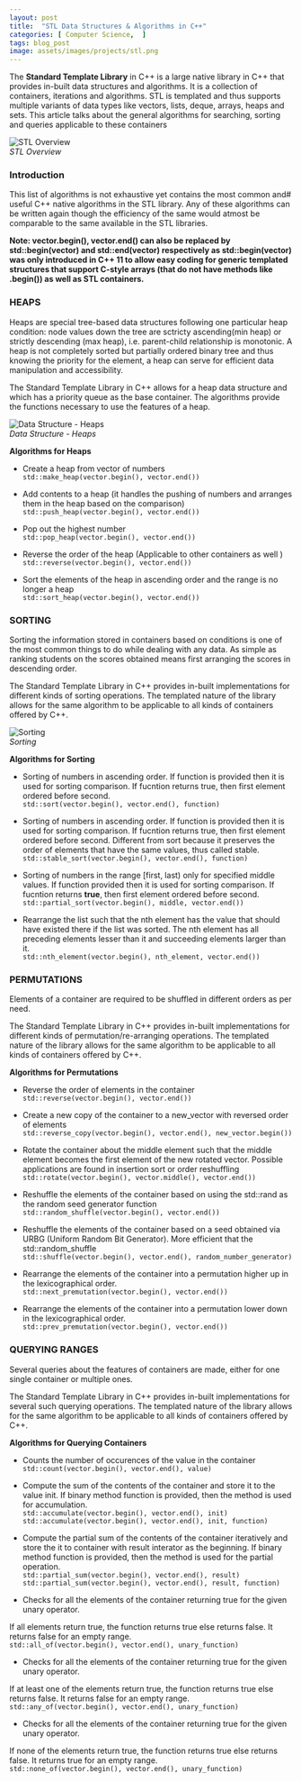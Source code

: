 ```yaml
---
layout: post
title:  "STL Data Structures & Algorithms in C++"
categories: [ Computer Science,  ]
tags: blog_post
image: assets/images/projects/stl.png
---
```

The **Standard Template Library** in C++ is a large native library in C++ that provides in-built data structures and algorithms. It is a collection of containers, iterations and algorithms. STL is templated and thus supports multiple variants of data types like vectors, lists, deque, arrays, heaps and sets. This article talks about the general algorithms for searching, sorting and queries applicable to these containers

![STL Overview]({{site.baseurl}}/assets/images/stl/stl_overview.png )<br> *STL Overview*

### Introduction

This list of algorithms is not exhaustive yet contains the most common and# useful C++ native algorithms in the STL library. Any of these algorithms can be written again though the efficiency of the same would atmost be comparable to the same available in the STL libraries. 

**Note:  vector.begin(), vector.end() can also be replaced by std::begin(vector) and std::end(vector) respectively as std::begin(vector) was only introduced in C++ 11 to allow easy coding for generic templated structures that support C-style arrays (that do not have methods like .begin()) as well as STL containers.**

### HEAPS
Heaps are special tree-based data structures following one particular heap condition: node values down the tree are sctricty ascending(min heap) or strictly descending (max heap), i.e. parent-child relationship is monotonic. A heap is not completely sorted but partially ordered binary tree and thus knowing the priority for the element, a heap can serve for efficient data manipulation and accessibility. 

The Standard Template Library in C++ allows for a heap data structure and which has a priority queue as the base container. The algorithms provide the functions necessary to use the features of a heap. 

![Data Structure - Heaps]({{site.baseurl}}/assets/images/stl/heap.png )<br> *Data Structure - Heaps*

**Algorithms for Heaps**

* Create a heap from vector of numbers 
<br>`std::make_heap(vector.begin(), vector.end())`

* Add contents to a heap (it handles the pushing of numbers and arranges them in the heap based on the comparison) 
<br>`std::push_heap(vector.begin(), vector.end())`

* Pop out the highest number 
<br>`std::pop_heap(vector.begin(), vector.end())`

* Reverse the order of the heap (Applicable to other containers as well )
<br>`std::reverse(vector.begin(), vector.end())`

* Sort the elements of the heap in ascending order and the range is no longer a heap 
<br>`std::sort_heap(vector.begin(), vector.end())`

### SORTING
Sorting the information stored in containers based on conditions is one of the most common things to do while dealing with any data. As simple as ranking students on the scores obtained means first arranging the scores in descending order. 

The Standard Template Library in C++ provides in-built implementations for different kinds of sorting operations. The templated nature of the library allows for the same algorithm to be applicable to all kinds of containers offered by C++.

![Sorting]({{site.baseurl}}/assets/images/stl/sorting.png )<br> *Sorting*

**Algorithms for Sorting**

* Sorting of numbers in ascending order. If function is provided then it is used for sorting comparison. If fucntion returns true, then first element ordered before second.
<br>`std::sort(vector.begin(), vector.end(), function)`

* Sorting of numbers in ascending order. If function is provided then it is used for sorting comparison. If fucntion returns true, then first element ordered before second. 
Different from sort because it preserves the order of elements that have the same values, thus called stable. 
<br>`std::stable_sort(vector.begin(), vector.end(), function)`

* Sorting of numbers in the range [first, last) only for specified middle values. If function provided then it is used for sorting comparison. If fucntion returns **true**, then first element ordered before second.
<br>`std::partial_sort(vector.begin(), middle, vector.end())`

* Rearrange the list such that the nth element has the value that should have existed there if the list was sorted. The nth element has all preceding elements lesser than it and succeeding elements larger than it. 
<br>`std::nth_element(vector.begin(), nth_element, vector.end())`

### PERMUTATIONS
Elements of a container are required to be shuffled in different orders as per need. 

The Standard Template Library in C++ provides in-built implementations for different kinds of permutation/re-arranging operations. The templated nature of the library allows for the same algorithm to be applicable to all kinds of containers offered by C++.

**Algorithms for Permutations**

* Reverse the order of elements in the container
<br>`std::reverse(vector.begin(), vector.end()) `

* Create a new copy of the container to a new_vector with reversed order of elements
<br>`std::reverse_copy(vector.begin(), vector.end(), new_vector.begin()) `

* Rotate the container about the middle element such that the middle element becomes the first element of the new rotated vector. Possible applications are found in insertion sort or order reshuffling
<br>`std::rotate(vector.begin(), vector.middle(), vector.end())` 

* Reshuffle the elements of the container based on using the std::rand as the random seed generator function
<br>`std::random_shuffle(vector.begin(), vector.end()) `

* Reshuffle the elements of the container based on a seed obtained via URBG (Uniform Random Bit Generator). More efficient that the std::random_shuffle
<br>`std::shuffle(vector.begin(), vector.end(), random_number_generator) `

* Rearrange the elements of the container into a permutation higher up in the lexicographical order.
<br>`std::next_premutation(vector.begin(), vector.end()) `

* Rearrange the elements of the container into a permutation lower down in the lexicographical order.
<br>`std::prev_premutation(vector.begin(), vector.end())` 

### QUERYING RANGES
Several queries about the features of containers are made, either for one single container or multiple ones. 

The Standard Template Library in C++ provides in-built implementations for several such querying operations. The templated nature of the library allows for the same algorithm to be applicable to all kinds of containers offered by C++.

**Algorithms for Querying Containers**

* Counts the number of occurences of the value in the container
<br>`std::count(vector.begin(), vector.end(), value)` 

* Compute the sum of the contents of the container and store it to the value init. If binary method function is provided, then the method is used for accumulation.
<br>`std::accumulate(vector.begin(), vector.end(), init)`
<br>`std::accumulate(vector.begin(), vector.end(), init, function) `

* Compute the partial sum of the contents of the container iteratively and store the it to container with result interator as the beginning. If binary method function is provided, then the method is used for the partial operation.
<br>`std::partial_sum(vector.begin(), vector.end(), result) `
<br>`std::partial_sum(vector.begin(), vector.end(), result, function) `

* Checks for all the elements of the container returning true for the given unary operator.

If all elements return true, the function returns true else returns false. It returns false for an empty range.
<br>`std::all_of(vector.begin(), vector.end(), unary_function) `

* Checks for all the elements of the container returning true for the given unary operator.

If at least one of the elements return true, the function returns true else returns false. It returns false for an empty range.
<br>`std::any_of(vector.begin(), vector.end(), unary_function) `

* Checks for all the elements of the container returning true for the given unary operator.

If none of the elements return true, the function returns true else returns false. It returns true for an empty range.
<br>`std::none_of(vector.begin(), vector.end(), unary_function) `